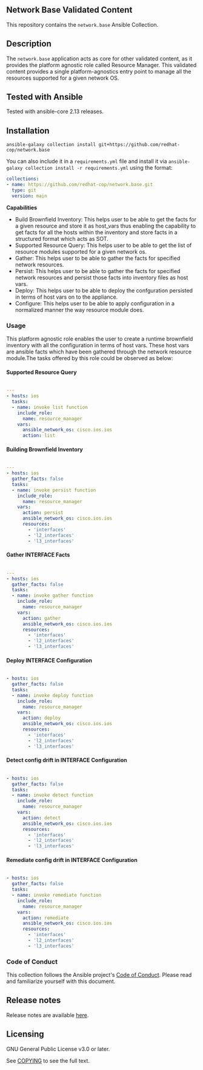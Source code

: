 ## Network Base Validated Content

This repository contains the `network.base` Ansible Collection.

## Description
The `network.base` application acts as core for other validated content, as it provides the platform agnostic role called Resource Manager.
This validated content provides a single platform-agnostics entry point to manage all the resources supported for a given network OS.

## Tested with Ansible

Tested with ansible-core 2.13 releases.

## Installation

```
ansible-galaxy collection install git+https://github.com/redhat-cop/network.base
```

You can also include it in a `requirements.yml` file and install it via `ansible-galaxy collection install -r requirements.yml` using the format:

```yaml
collections:
- name: https://github.com/redhat-cop/network.base.git
  type: git
  version: main
```

**Capabilities**
- Build Brownfield Inventory: This helps user to be able to get the facts for a given resource and store it as host_vars thus enabling the capability to get facts for all the hosts within the inventory and store facts in a structured format which acts as SOT.
- Supported Resource Query: This helps user to be able to get the list of resource modules supported for a given network os.
- Gather: This helps user to be able to gather the facts for specified network resources.
- Persist: This helps user to be able to gather the facts for specified network resources and persist those facts into inventory files as host vars.
- Deploy: This helps user to be able to deploy the confguration persisted in terms of host vars on to the appliance.
- Configure: This helps user to be able to apply configuration in a normalized manner the way resource module does.

### Usage
This platform agnostic role enables the user to create a runtime brownfield inventory with all the configuration in terms of host vars.
These host vars are ansible facts which have been gathered through the network resource module.The tasks offered by this role could be observed as below:

#### Supported Resource Query
```yaml

---
- hosts: ios
  tasks:
  - name: invoke list function
    include_role:
      name: resource_manager
    vars:
      ansible_network_os: cisco.ios.ios
      action: list
```


#### Building Brownfield Inventory
```yaml

---
- hosts: ios
  gather_facts: false
  tasks:
  - name: invoke persist function
    include_role:
      name: resource_manager
    vars:
      action: persist
      ansible_network_os: cisco.ios.ios
      resources:
        - 'interfaces'
        - 'l2_interfaces'
        - 'l3_interfaces'
```

#### Gather INTERFACE Facts
```yaml

---
- hosts: ios
  gather_facts: false
  tasks:
  - name: invoke gather function
    include_role:
      name: resource_manager
    vars:
      action: gather
      ansible_network_os: cisco.ios.ios
      resources:
        - 'interfaces'
        - 'l2_interfaces'
        - 'l3_interfaces'
```

#### Deploy INTERFACE Configuration
```yaml

- hosts: ios
  gather_facts: false
  tasks:
  - name: invoke deploy function
    include_role:
      name: resource_manager
    vars:
      action: deploy
      ansible_network_os: cisco.ios.ios
      resources:
        - 'interfaces'
        - 'l2_interfaces'
        - 'l3_interfaces'
```

#### Detect config drift in INTERFACE Configuration
```yaml

- hosts: ios
  gather_facts: false
  tasks:
  - name: invoke detect function
    include_role:
      name: resource_manager
    vars:
      action: detect
      ansible_network_os: cisco.ios.ios
      resources:
        - 'interfaces'
        - 'l2_interfaces'
        - 'l3_interfaces'
```

#### Remediate config drift in INTERFACE Configuration
```yaml

- hosts: ios
  gather_facts: false
  tasks:
  - name: invoke remediate function
    include_role:
      name: resource_manager
    vars:
      action: remediate
      ansible_network_os: cisco.ios.ios
      resources:
        - 'interfaces'
        - 'l2_interfaces'
        - 'l3_interfaces'
```

### Code of Conduct
This collection follows the Ansible project's
[Code of Conduct](https://docs.ansible.com/ansible/devel/community/code_of_conduct.html).
Please read and familiarize yourself with this document.


## Release notes

Release notes are available [here](https://github.com/redhat-cop/network.base/blob/main/CHANGELOG.rst).

## Licensing

GNU General Public License v3.0 or later.

See [COPYING](https://www.gnu.org/licenses/gpl-3.0.txt) to see the full text.
